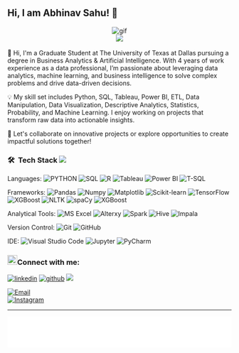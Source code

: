 ## Hi, I am Abhinav Sahu! 👋


<div align=center>
          <img alt="gif" align="center" src="https://camo.githubusercontent.com/2366b34bb903c09617990fb5fff4622f3e941349e846ddb7e73df872a9d21233/68747470733a2f2f63646e2e6472696262626c652e636f6d2f75736572732f3733303730332f73637265656e73686f74732f363538313234332f6176656e746f2e676966" width=600 height=400/>
    </div>

<div align=center>
        <img src="https://readme-typing-svg.herokuapp.com?color=%236FDA44&size=32&center=true&vCenter=true&width=600&height=50&lines= Hi+there+I'm+Abhinav+Sahu+%F0%9F%91%8B;Data+Analyst;Data+Scientist;ML+Enthusiast; alt="Headline" />
    </div>


👋 Hi, I'm a Graduate Student at The University of Texas at Dallas pursuing a degree in Business Analytics & Artificial Intelligence. With 4 years of work experience as a data professional, I’m passionate about leveraging data analytics, machine learning, and business intelligence to solve complex problems and drive data-driven decisions.

💡 My skill set includes Python, SQL, Tableau, Power BI, ETL, Data Manipulation, Data Visualization, Descriptive Analytics, Statistics, Probability, and Machine Learning. I enjoy working on projects that transform raw data into actionable insights.

🚀 Let's collaborate on innovative projects or explore opportunities to create impactful solutions together!


<h3> 🛠 &nbsp;Tech Stack <img src="https://media.giphy.com/media/j2pOGeGYKe2xCCKwfi/giphy.gif" width="40"></h3>


Languages:
  ![PYTHON](https://img.shields.io/badge/-Python-333333?style=flat&logo=python)
  ![SQL](https://img.shields.io/badge/-SQL-333333?style=flat&logo=ML)
  ![R](https://img.shields.io/badge/-R-333333?style=flat&logo=ML)
  ![Tableau](https://img.shields.io/badge/-Tableau-333333?style=flat&logo=ML)
  ![Power BI](https://img.shields.io/badge/-PowerBI-333333?style=flat&logo=ML)
  ![T-SQL](https://img.shields.io/badge/-T%20SQL-333333?style=flat&logo=ML)

Frameworks:
  ![Pandas](https://img.shields.io/badge/Pandas-150458?style=flat-square&logo=pandas&logoColor=white")
  ![Numpy](https://img.shields.io/badge/Numpy-013243?style=flat-square&logo=numpy&logoColor=white")
  ![Matplotlib](https://img.shields.io/badge/-Matplotlib-333333?style=flat&logo=ML)
  ![Scikit-learn](https://img.shields.io/badge/-Scikit%20learn-333333?style=flat&logo=ML)
  ![TensorFlow](https://img.shields.io/badge/-TensorFlow-333333?style=flat&logo=ML)
  ![XGBoost](https://img.shields.io/badge/-XGBoost-333333?style=flat&logo=ML)
  ![NLTK](https://img.shields.io/badge/-NLTK-333333?style=flat&logo=ML)
  ![spaCy](https://img.shields.io/badge/-spaCy-333333?style=flat&logo=ML)
  ![XGBoost](https://img.shields.io/badge/-XGBoost-333333?style=flat&logo=ML)
    

Analytical Tools:
  ![MS Excel](https://img.shields.io/badge/-MS%20Excel-333333?style=flat&logo=ML)
  ![Alterxy](https://img.shields.io/badge/-Alterxy-333333?style=flat&logo=ML)
  ![Spark](https://img.shields.io/badge/-Spark-333333?style=flat&logo=ML)
  ![Hive](https://img.shields.io/badge/-Hive-333333?style=flat&logo=ML)
  ![Impala](https://img.shields.io/badge/-Impala-333333?style=flat&logo=ML)


Version Control:
  ![Git](https://img.shields.io/badge/-Git-333333?style=flat&logo=git)
  ![GitHub](https://img.shields.io/badge/-GitHub-333333?style=flat&logo=github)

IDE:
  ![Visual Studio Code](https://img.shields.io/badge/Visual%20Studio%20Code-333333?style=flat&logo=ML)
  ![Jupyter](https://img.shields.io/badge/-Jupyter-333333?style=flat&logo=ML)
  ![PyCharm](https://img.shields.io/badge/-Pycharm-333333?style=flat&logo=Pycharm-code&logoColor=007ACC)


<h3 align="left"><img src="https://media.giphy.com/media/5WJ6SOKeNKrSzblU4R/giphy.gif" width=22 height=22>Connect with me:</h3> 

[<img src='https://cdn3.iconfinder.com/data/icons/capsocial-round/500/linkedin-64.png' alt='linkedin' height='40'>](https://www.linkedin.com/in/abhinavsahu2604/)
[<img src='https://cdn4.iconfinder.com/data/icons/social-media-logos-6/512/71-github-64.png' alt='github' height='40'>](https://github.com/AbhinavSahu2604)
<img src="https://github.com/TheDudeThatCode/TheDudeThatCode/blob/master/Assets/Handshake.gif" height="32px">


<a href="mailto:abhinavsahu2604@gmail.com"><img alt="Email" src="https://img.shields.io/badge/Email-abhinavsahu2604@gmail.com-blue?style=flat-square&logo=gmail"></a><br>
<a href="https://www.instagram.com/abhs_2604//"><img alt="Instagram" src="https://img.shields.io/badge/Instagram-abhs2604-blue?style=flat-square&logo=instagram"></a>

<hr>
 
<img align='center'  height="70" alt="Thanks" width="100%" src="https://github.com/Moataz-Elmesmary/Moataz-Elmesmary/blob/main/Moataz.svg">



<!--
**AbhinavSahu2604/AbhinavSahu2604** is a ✨ _special_ ✨ repository because its `README.md` (this file) appears on your GitHub profile.

Here are some ideas to get you started:

- 🔭 I’m currently working on ...
- 🌱 I’m currently learning ...
- 👯 I’m looking to collaborate on ...
- 🤔 I’m looking for help with ...
- 💬 Ask me about ...
- 📫 How to reach me: ...
- 😄 Pronouns: ...
- ⚡ Fun fact: ...
-->
